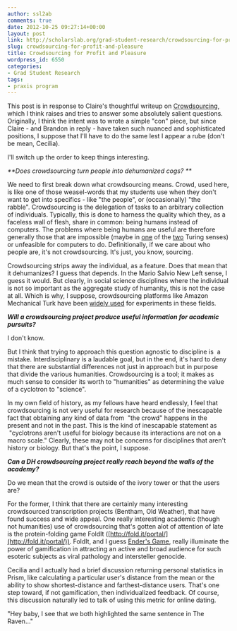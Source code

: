 ```yaml
---
author: ssl2ab
comments: true
date: 2012-10-25 09:27:14+00:00
layout: post
link: http://scholarslab.org/grad-student-research/crowdsourcing-for-profit-and-pleasure/
slug: crowdsourcing-for-profit-and-pleasure
title: Crowdsourcing for Profit and Pleasure
wordpress_id: 6550
categories:
- Grad Student Research
tags:
- praxis program
---
```


This post is in response to Claire's thoughtful writeup on [Crowdsourcing](https://www.scholarslab.org/praxis-program/to-crowdsource-or-not-to-crowdsource/), which I think raises and tries to answer some absolutely salient questions. Originally, I think the intent was to wrote a simple "con" piece, but since Claire - and Brandon in reply - have taken such nuanced and sophisticated positions, I suppose that I'll have to do the same lest I appear a rube (don't be mean, Cecilia).

I'll switch up the order to keep things interesting.

_**Does crowdsourcing turn people into dehumanized cogs? **_

We need to first break down what crowdsourcing means. Crowd, used here, is like one of those weasel-words that my students use when they don't want to get into specifics - like "the people", or (occasionally) "the rabble". Crowdsourcing is the delegation of tasks to an arbitrary collection of individuals. Typically, this is done to harness the quality which they, as a faceless wall of flesh, share in common: being humans instead of computers. The problems where being humans are useful are therefore generally those that are impossible (maybe in [one](http://en.wikipedia.org/wiki/Turing_machine) of the [two](http://en.wikipedia.org/wiki/Turing_test) Turing senses) or unfeasible for computers to do. Definitionally, if we care about who people are, it's not crowdsourcing. It's just, you know, sourcing.

Crowdsourcing strips away the individual, as a feature. Does that mean that it dehumanizes? I guess that depends. In the Mario Salvio New Left sense, I guess it would. But clearly, in social science disciplines where the individual is not so important as the aggregate study of humanity, this is not the case at all. Which is why, I suppose, crowdsourcing platforms like Amazon Mechanical Turk have been [widely used](http://experimentalturk.wordpress.com/) for experiments in these fields.

**_Will a crowdsourcing project produce useful information for academic pursuits?_**

I don't know.

But I think that trying to approach this question agnostic to discipline is  a mistake. Interdisciplinary is a laudable goal, but in the end, it's hard to deny that there are substantial differences not just in approach but in purpose that divide the various humanities. Crowdsourcing is a tool; it makes as much sense to consider its worth to "humanities" as determining the value of a cyclotron to "science".

In my own field of history, as my fellows have heard endlessly, I feel that crowdsourcing is not very useful for research because of the inescapable fact that obtaining any kind of data from  "the crowd" happens in the present and not in the past. This is the kind of inescapable statement as  "cyclotrons aren't useful for biology because its interactions are not on a macro scale." Clearly, these may not be concerns for disciplines that aren't history or biology. But that's the point, I suppose.

**_Can a DH crowdsourcing project really reach beyond the walls of the academy?_**

Do we mean that the crowd is outside of the ivory tower or that the users are?

For the former, I think that there are certainly many interesting crowdsourced transcription projects (Bentham, Old Weather), that have found success and wide appeal. One really interesting academic (though not humanities) use of crowdsourcing that's gotten alot of attention of late is the protein-folding game FoldIt ([http://fold.it/portal/](http://fold.it/portal/)). FoldIt, and I guess [Ender's Game](http://en.wikipedia.org/wiki/Ender's_Game), really illuminate the power of gamification in attracting an active and broad audience for such esoteric subjects as viral pathology and intersteller genocide.

Cecilia and I actually had a brief discussion returning personal statistics in Prism, like calculating a particular user's distance from the mean or the ability to show shortest-distance and farthest-distance users. That's one step toward, if not gamification, then individualized feedback. Of course, this discussion naturally led to talk of using this metric for online dating.

"Hey baby, I see that we both highlighted the same sentence in The Raven..."
